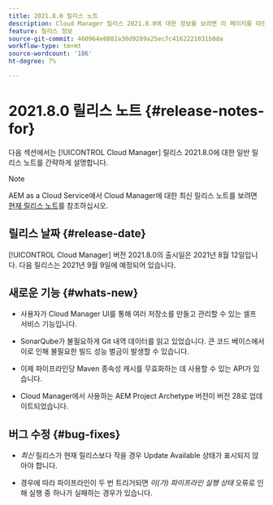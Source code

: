 ```yaml
---
title: 2021.8.0 릴리스 노트
description: Cloud Manager 릴리스 2021.8.0에 대한 정보를 보려면 이 페이지를 따르십시오
feature: 릴리스 정보
source-git-commit: 460964e8882a30d9289a25ec7c4162221031b0da
workflow-type: tm+mt
source-wordcount: '186'
ht-degree: 7%

---
```


# 2021.8.0 릴리스 노트 {#release-notes-for}

다음 섹션에서는 [!UICONTROL Cloud Manager] 릴리스 2021.8.0에 대한 일반 릴리스 노트를 간략하게 설명합니다.

>[!NOTE]
>AEM as a Cloud Service에서 Cloud Manager에 대한 최신 릴리스 노트를 보려면 [현재 릴리스 노트](https://experienceleague.adobe.com/docs/experience-manager-cloud-service/onboarding/getting-access/release-notes-cloud-manager/release-notes-cm-current.html?lang=en#getting-access)를 참조하십시오.

## 릴리스 날짜 {#release-date}

[!UICONTROL Cloud Manager] 버전 2021.8.0의 출시일은 2021년 8월 12일입니다.
다음 릴리스는 2021년 9월 9일에 예정되어 있습니다.

## 새로운 기능 {#whats-new}

* 사용자가 Cloud Manager UI를 통해 여러 저장소를 만들고 관리할 수 있는 셀프 서비스 기능입니다.

* SonarQube가 불필요하게 Git 내역 데이터를 읽고 있었습니다. 큰 코드 베이스에서 이로 인해 불필요한 빌드 성능 벌금이 발생할 수 있습니다.

* 이제 파이프라인당 Maven 종속성 캐시를 무효화하는 데 사용할 수 있는 API가 있습니다.

* Cloud Manager에서 사용하는 AEM Project Archetype 버전이 버전 28로 업데이트되었습니다.

## 버그 수정 {#bug-fixes}

* *최신* 릴리스가 현재 릴리스보다 작을 경우 Update Available 상태가 표시되지 않아야 합니다.

* 경우에 따라 파이프라인이 두 번 트리거되면 *이(가) 파이프라인 실행 상태* 오류로 인해 실행 중 하나가 실패하는 경우가 있습니다.
